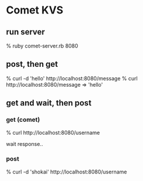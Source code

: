 Comet KVS
=========

run server
----------

   % ruby comet-server.rb 8080


post, then get
--------------

   % curl -d 'hello' http://localhost:8080/message
   % curl http://localhost:8080/message
    => 'hello'

get and wait, then post
-----------------------

### get (comet)

   % curl http://localhost:8080/username

wait response..

### post

   % curl -d 'shokai' http://localhost:8080/username
